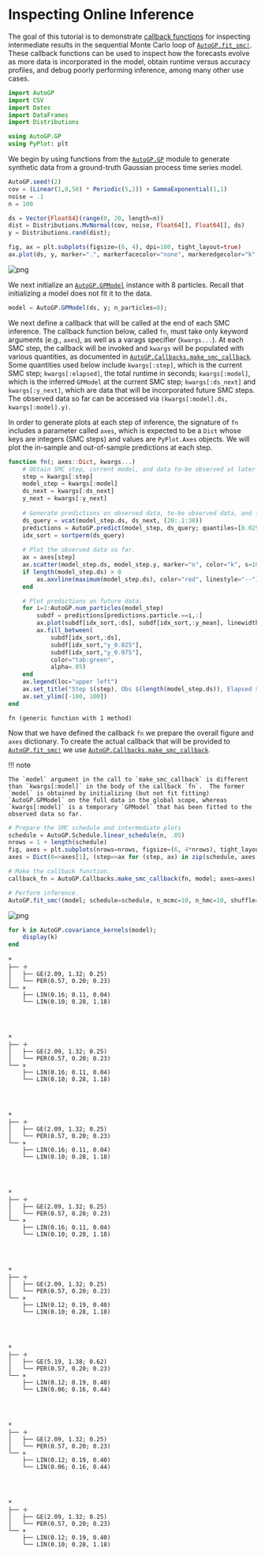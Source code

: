 # Inspecting Online Inference

The goal of this tutorial is to demonstrate [callback functions](https://en.wikipedia.org/wiki/Callback_(computer_programming)) for inspecting intermediate results in the sequential Monte Carlo loop of [`AutoGP.fit_smc!`](@ref). These callback functions can be used to inspect how the forecasts evolve as more data is incorporated in the model, obtain runtime versus accuracy profiles, and debug poorly performing inference, among many other use cases.


```julia
import AutoGP
import CSV
import Dates
import DataFrames
import Distributions

using AutoGP.GP
using PyPlot: plt
```

We begin by using functions from the [`AutoGP.GP`](@ref) module to generate synthetic data from a ground-truth Gaussian process time series model.


```julia
AutoGP.seed!(2)
cov = (Linear(1,0,50) * Periodic(5,2)) + GammaExponential(1,1)
noise = .1
n = 100

ds = Vector{Float64}(range(0, 20, length=n))
dist = Distributions.MvNormal(cov, noise, Float64[], Float64[], ds)
y = Distributions.rand(dist);

fig, ax = plt.subplots(figsize=(6, 4), dpi=100, tight_layout=true)
ax.plot(ds, y, marker=".", markerfacecolor="none", markeredgecolor="k", color="black");
```


    
![png](callbacks_files/callbacks_4_0.png)
    


We next initialize an [`AutoGP.GPModel`](@ref) instance with 8 particles. Recall that initializing a model does not fit it to the data.


```julia
model = AutoGP.GPModel(ds, y; n_particles=8);
```

We next define a callback that will be called at the end of each SMC inference. The callback function below, called `fn`, must take only keyword arguments (e.g., `axes`), as well as a varags specifier (`kwargs...`).  At each SMC step, the callback will be invoked and `kwargs` will be populated with various quantities, as documented in [`AutoGP.Callbacks.make_smc_callback`](@ref).  Some quantities used below include `kwargs[:step]`, which is the current SMC step; `kwargs[:elapsed]`, the total runtime in seconds; `kwargs[:model]`, which is the inferred `GPModel` at the current SMC step; `kwargs[:ds_next]` and `kwargs[:y_next]`, which are data that will be incorporated future SMC steps.  The observed data so far can be accessed via `(kwargs[:model].ds, kwargs[:model].y)`.

In order to generate plots at each step of inference, the signature of `fn` includes a parameter called `axes`, which is expected to be a `Dict` whose keys are integers (SMC steps) and values are `PyPlot.Axes` objects.  We will plot the in-sample and out-of-sample predictions at each step.


```julia
function fn(; axes::Dict, kwargs...)
    # Obtain SMC step, current model, and data to-be observed at later SMC steps
    step = kwargs[:step]
    model_step = kwargs[:model]
    ds_next = kwargs[:ds_next]
    y_next = kwargs[:y_next]
    
    # Generate predictions on observed data, to-be observed data, and future data.
    ds_query = vcat(model_step.ds, ds_next, (20:.1:30))
    predictions = AutoGP.predict(model_step, ds_query; quantiles=[0.025, 0.975])
    idx_sort = sortperm(ds_query)
    
    # Plot the observed data so far.
    ax = axes[step]
    ax.scatter(model_step.ds, model_step.y, marker="o", color="k", s=10, label="Observed Data")    
    if length(model_step.ds) > 0
        ax.axvline(maximum(model_step.ds), color="red", linestyle="--")
    end

    # Plot predictions on future data.
    for i=1:AutoGP.num_particles(model_step)
        subdf = predictions[predictions.particle.==i,:]
        ax.plot(subdf[idx_sort,:ds], subdf[idx_sort,:y_mean], linewidth=.5, color="k")
        ax.fill_between(
            subdf[idx_sort,:ds],
            subdf[idx_sort,"y_0.025"],
            subdf[idx_sort,"y_0.975"],
            color="tab:green",
            alpha=.05)
    end
    ax.legend(loc="upper left")
    ax.set_title("Step $(step), Obs $(length(model_step.ds)), Elapsed $(kwargs[:elapsed])")
    ax.set_ylim([-100, 100])
end
```




    fn (generic function with 1 method)



Now that we have defined the callback `fn` we prepare the overall figure and `axes` dictionary.  To create the actual callback that will be provided to [`AutoGP.fit_smc!`](@ref) we use [`AutoGP.Callbacks.make_smc_callback`](@ref).

!!! note

    The `model` argument in the call to `make_smc_callback` is different than `kwargs[:model]` in the body of the callback `fn`.  The former `model` is obtained by initializing (but not fit fitting) `AutoGP.GPModel` on the full data in the global scope, whereas `kwargs[:model]` is a temporary `GPModel` that has been fitted to the observed data so far.


```julia
# Prepare the SMC schedule and intermediate plots
schedule = AutoGP.Schedule.linear_schedule(n, .05)
nrows = 1 + length(schedule)
fig, axes = plt.subplots(nrows=nrows, figsize=(6, 4*nrows), tight_layout=true, dpi=100)
axes = Dict(0=>axes[1], (step=>ax for (step, ax) in zip(schedule, axes[2:end]))...)

# Make the callback function.
callback_fn = AutoGP.Callbacks.make_smc_callback(fn, model; axes=axes)

# Perform inference.
AutoGP.fit_smc!(model; schedule=schedule, n_mcmc=10, n_hmc=10, shuffle=false, callback_fn=callback_fn);
```


    
![png](callbacks_files/callbacks_10_0.png)
    



```julia
for k in AutoGP.covariance_kernels(model);
    display(k)
end
```


    ×
    ├── ＋
    │   ├── GE(2.09, 1.32; 0.25)
    │   └── PER(0.57, 0.20; 0.23)
    └── ×
        ├── LIN(0.16; 0.11, 0.04)
        └── LIN(0.10; 0.28, 1.18)




    ×
    ├── ＋
    │   ├── GE(2.09, 1.32; 0.25)
    │   └── PER(0.57, 0.20; 0.23)
    └── ×
        ├── LIN(0.16; 0.11, 0.04)
        └── LIN(0.10; 0.28, 1.18)




    ×
    ├── ＋
    │   ├── GE(2.09, 1.32; 0.25)
    │   └── PER(0.57, 0.20; 0.23)
    └── ×
        ├── LIN(0.16; 0.11, 0.04)
        └── LIN(0.10; 0.28, 1.18)




    ×
    ├── ＋
    │   ├── GE(2.09, 1.32; 0.25)
    │   └── PER(0.57, 0.20; 0.23)
    └── ×
        ├── LIN(0.16; 0.11, 0.04)
        └── LIN(0.10; 0.28, 1.18)




    ×
    ├── ＋
    │   ├── GE(2.09, 1.32; 0.25)
    │   └── PER(0.57, 0.20; 0.23)
    └── ×
        ├── LIN(0.12; 0.19, 0.40)
        └── LIN(0.10; 0.28, 1.18)




    ×
    ├── ＋
    │   ├── GE(5.19, 1.38; 0.62)
    │   └── PER(0.57, 0.20; 0.23)
    └── ×
        ├── LIN(0.12; 0.19, 0.40)
        └── LIN(0.06; 0.16, 0.44)




    ×
    ├── ＋
    │   ├── GE(2.09, 1.32; 0.25)
    │   └── PER(0.57, 0.20; 0.23)
    └── ×
        ├── LIN(0.12; 0.19, 0.40)
        └── LIN(0.06; 0.16, 0.44)




    ×
    ├── ＋
    │   ├── GE(2.09, 1.32; 0.25)
    │   └── PER(0.57, 0.20; 0.23)
    └── ×
        ├── LIN(0.12; 0.19, 0.40)
        └── LIN(0.10; 0.28, 1.18)


